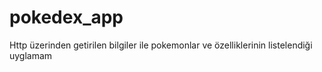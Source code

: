 # pokedex_app

Http üzerinden getirilen bilgiler ile pokemonlar ve özelliklerinin listelendiği uyglamam

